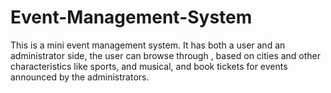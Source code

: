 # Event-Management-System
This is a mini event management system. It has both a user and an administrator side, the user can browse through , based on cities and other characteristics like sports, and musical, and book tickets for events announced by the administrators.
